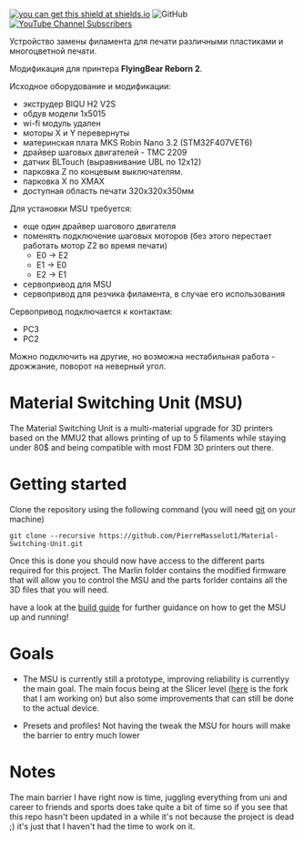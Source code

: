 [![you can get this shield at shields.io](https://img.shields.io/discord/771052481538031637?color=7289da&logo=discord&logoColor=white)](https://discord.gg/TXhCJRbFFt)            ![GitHub](https://img.shields.io/github/license/PierreMasselot1/Material-Switching-Unit) [![YouTube Channel Subscribers](https://img.shields.io/youtube/channel/subscribers/UCF2tb5Hu6G_z-tB3_e_9U4A?style=social)](https://www.youtube.com/channel/UCF2tb5Hu6G_z-tB3_e_9U4A)   

Устройство замены филамента для печати различными пластиками и многоцветной печати.

Модификация для принтера **FlyingBear Reborn 2**.

Исходное оборудование и модификации:
* экструдер BIQU H2 V2S
* обдув модели 1x5015
* wi-fi модуль удален
* моторы X и Y перевернуты
* материнская плата MKS Robin Nano 3.2 (STM32F407VET6)
* драйвер шаговых двигателей - TMC 2209
* датчик BLTouch (выравнивание UBL по 12x12)
* парковка Z по концевым выключателям.
* парковка X по XMAX
* доступная область печати 320x320x350мм

Для установки MSU требуется:
  * еще один драйвер шагового двигателя
  * поменять подключение шаговых моторов (без этого перестает работать мотор Z2 во время печати)
    * E0 -> E2
    * E1 -> E0
    * E2 -> E1
  * сервопривод для MSU
  * сервопривод для резчика филамента, в случае его использования

Сервопривод подключается к контактам:
   * PC3
   * PC2
     
Можно подключить на другие, но возможна нестабильная работа - дрожжание, поворот на неверный угол.

# Material Switching Unit (MSU)

The Material Switching Unit is a multi-material upgrade for 3D printers based on the MMU2 that allows printing of up to 5 filaments while staying under 80$ and being compatible with most FDM 3D printers out there.

# Getting started

Clone the repository using the following command (you will need [git](https://git-scm.com/downloads) on your machine)

`git clone --recursive https://github.com/PierreMasselot1/Material-Switching-Unit.git
`

Once this is done you should now have access to the different parts required for this project. The Marlin folder contains the modified firmware that will allow you to control the MSU and the parts forlder contains all the 3D files that you will need.

have a look at the [build guide](https://github.com/PierreMasselot1/Material-Switching-Unit/blob/main/Build_guide_MSU.md) for further guidance on how to get the MSU up and running!

# Goals

* The MSU is currently still a prototype, improving reliability is currentlyy the main goal. The main focus being at the Slicer level ([here](https://github.com/PierreMasselot1/SuperSlicer) is the fork that I am working on) but also some improvements that can still be done to the actual device.

* Presets and profiles! Not having the tweak the MSU for hours will make the barrier to entry much lower

# Notes

The main barrier I have right now is time, juggling everything from uni and career to friends and sports does take quite a bit of time so if you see that this repo hasn't been updated in a while it's not because the project is dead ;) it's just that I haven't had the time to work on it. 

